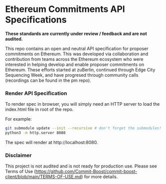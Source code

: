 # Ethereum Commitments API Specifications

**These standards are currently under review / feedback and are not audited.**

This repo contains an open and neutral API specification for proposer commitments on Ethereum. This was developed via collaboration and contribution from teams across the Ethereum ecosystem who were interested in helping develop and enable proposer commitments on Ethereum. These efforts started at zuBerlin, continued through Edge City Sequencing Week, and have progresed through community calls (recordings can be found in the pm repo). 


### Render API Specification
To render spec in browser, you will simply need an HTTP server to load the index.html file in root of the repo.

For example:

```bash
git submodule update --init --recursive # don't forget the submodules!
python3 -m http.server 8080
```

The spec will render at http://localhost:8080.

### Disclaimer
This project is not audited and is not ready for production use. Please see Terms of Use (https://github.com/Commit-Boost/commit-boost-client/blob/main/TERMS-OF-USE.md) for more details.

